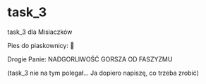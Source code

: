 # task_3
task_3 dla Misiaczków

Pies do piaskownicy: :dog:

Drogie Panie:
NADGORLIWOŚĆ GORSZA OD FASZYZMU

(task_3 nie na tym polegał... Ja dopiero napiszę, co trzeba zrobić)
